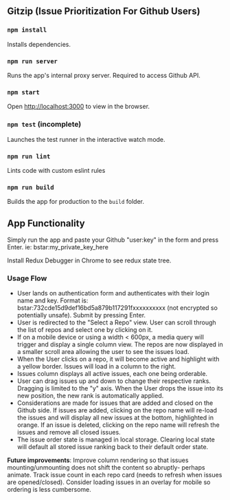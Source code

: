 ## Gitzip (Issue Prioritization For Github Users)

### `npm install`
Installs dependencies.

### `npm run server`
Runs the app's internal proxy server.  Required to access Github API.

### `npm start`
Open [http://localhost:3000](http://localhost:3000) to view in the browser.

### `npm test` (incomplete)
Launches the test runner in the interactive watch mode.<br />

### `npm run lint`
Lints code with custom eslint rules

### `npm run build`
Builds the app for production to the `build` folder.<br />

## App Functionality
Simply run the app and paste your Github "user:key" in the form and press Enter.  ie: bstar:my_private_key_here

Install Redux Debugger in Chrome to see redux state tree.

### Usage Flow
- User lands on authentication form and authenticates with their login name and key.  Format is: bstar:732cde15d9def16bd5a879b117291fxxxxxxxxxx (not encrypted so potentially unsafe).  Submit by pressing Enter.
- User is redirected to the "Select a Repo" view.  User can scroll through the list of repos and select one by clicking on it.
- If on a mobile device or using a width < 600px, a media query will trigger and display a single column view.  The repos are now displayed in a smaller scroll area allowing the user to see the issues load.
- When the User clicks on a repo, it will become active and highlight with a yellow border.  Issues will load in a column to the right.
- Issues column displays all active issues, each one being orderable.
- User can drag issues up and down to change their respective ranks.  Dragging is limited to the "y" axis.  When the User drops the issue into its new position, the new rank is automatically applied.
- Considerations are made for issues that are added and closed on the Github side.  If issues are added, clicking on the repo name will re-load the issues and will display all new issues at the bottom, highlighted in orange.  If an issue is deleted, clicking on the repo name will refresh the issues and remove all closed issues.
- The issue order state is managed in local storage.  Clearing local state will default all stored issue ranking back to their default order state.

**Future improvements**: Improve column rendering so that issues mounting/unmounting does not shift the content so abruptly- perhaps animate.  Track issue count in each repo card (needs to refresh when issues are opened/closed).  Consider loading issues in an overlay for mobile so ordering is less cumbersome.
